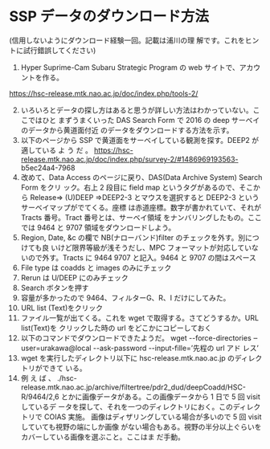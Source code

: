 # SSP データのダウンロード方法
(信用しないようにダウンロード経験一回。記載は浦川の理 解です。これをヒントに試行錯誤してください)
1. Hyper Suprime-Cam Subaru Strategic Program の web サイトで、アカウントを作る。

https://hsc-release.mtk.nao.ac.jp/doc/index.php/tools-2/

2. いろいろとデータの探し方はあると思うが詳しい方法はわかっていない。ここではひと まずうまくいった DAS Search Form で 2016 の deep サーベイのデータから⻩道面付近 のデータをダウンロードする方法を示す。
3. 以下のページから SSP で⻩道面をサーベイしている観測を探す。DEEP2 が適している よ う だ 。 https://hsc-release.mtk.nao.ac.jp/doc/index.php/survey-2/#1486969193563- b5ec24a4-7968
4. 改めて、Data Access のページに戻り、DAS(Data Archive System) Search Form をクリ ック。右上 2 段目に field map というタグがあるので、そこから Release=> (U)DEEP =>DEEP2-3 とマウスを選択すると DEEP2-3 というサーベイマップがでてくる。座標 は赤道座標。数字が書かれていて、それが Tracts 番号。Tract 番号とは、サーベイ領域 をナンバリングしたもの。ここでは 9464 と 9707 領域をダウンロードしよう。
5. Region, Date, &c の欄で NB(ナローバンド)filter のチェックを外す。別につけても良 いけど限界等級が浅そうだし、MPC フォーマットが対応していないので外す。Tracts に 9464 9707 と記入。9464 と 9707 の間はスペース
6. File type は coadds と images のみにチェック
7. Rerun は U/DEEP にのみチェック
8. Search ボタンを押す
9. 容量が多かったので 9464、フィルターG、R、I だけにしてみた。
10. URL list (Text)をクリック
11. ファイル一覧が出てくる。これを wget で取得する。さてどうするか。URL list(Text)を クリックした時の url をどこかにコピーしておく
12. 以下のコマンドでダウンロードできたようだ。
wget --force-directories ‒user=urakawa@local --ask-password --input-fille=ʼ先程の url アド レスʼ
13. wget を実行したディレクトリ以下に hsc-release.mtk.nao.ac.jp のディレクトリができて
いる。
14. 例 え ば 、 ./hsc-release.mtk.nao.ac.jp/archive/filtertree/pdr2_dud/deepCoadd/HSC-
R/9464/2,6 とかに画像データがある。この画像データから 1 日で 5 回 visit しているデ ータを探して、それを一つのディレクトリにおく。このディレクトリで COIAS 実施。 画像はディザリングしている場合が多いので 5 回 visit していても視野の端にしか画像 がない場合もある。視野の半分以上ぐらいをカバーしている画像を選ぶこと。ここはま だ手動。